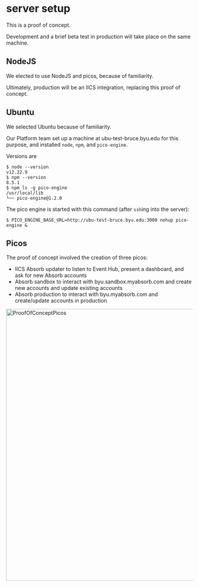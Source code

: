 # server setup

This is a proof of concept.

Development and a brief beta test in production will take place on the same machine.

## NodeJS

We elected to use NodeJS and picos, because of familiarity.

Ultimately, production will be an IICS integration, replacing this proof of concept.

## Ubuntu

We selected Ubuntu because of familiarity.

Our Platform team set up a machine at ubu-test-bruce.byu.edu for this purpose,
and installed `node`, `npm`, and `pico-engine`.

Versions are
```
$ node --version
v12.22.9
$ npm --version
8.5.1
$ npm ls -g pico-engine
/usr/local/lib
└── pico-engine@1.2.0
```

The pico engine is started with this command (after `ssh`ing into the server):
```
$ PICO_ENGINE_BASE_URL=http://ubu-test-bruce.byu.edu:3000 nohup pico-engine &
```

## Picos

The proof of concept involved the creation of three picos:
- IICS Absorb updater to listen to Event Hub, present a dashboard, and ask for new Absorb accounts
- Absorb sandbox to interact with byu.sandbox.myabsorb.com and create new accounts and update existing accounts
- Absorb production to interact with byu.myabsorb.com and create/update accounts in production

<img width="732" alt="ProofOfConceptPicos" src="https://user-images.githubusercontent.com/19273926/218779155-f2a888f0-9824-4ca2-97cc-6fe619fe19d9.png">
